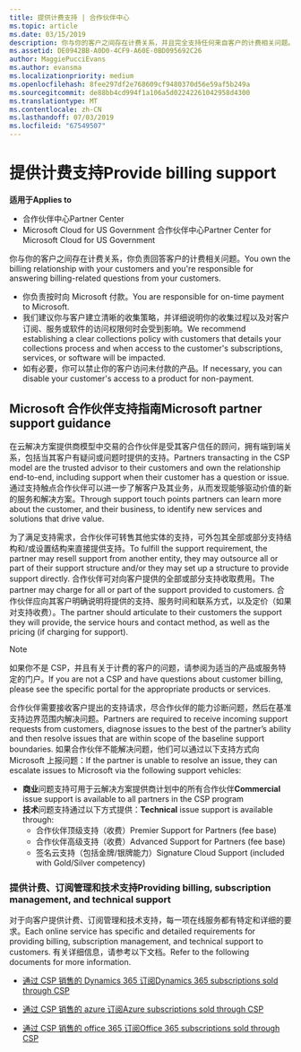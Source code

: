 ```yaml
---
title: 提供计费支持 | 合作伙伴中心
ms.topic: article
ms.date: 03/15/2019
description: 你与你的客户之间存在计费关系，并且完全支持任何来自客户的计费相关问题。
ms.assetid: DE0942BB-A0D0-4CF9-A60E-0BD095692C26
author: MaggiePucciEvans
ms.author: evansma
ms.localizationpriority: medium
ms.openlocfilehash: 8fee297df2e768609cf9480370d56e59af5b249a
ms.sourcegitcommit: de88bb4cd994f1a106a5d02242261042958d4300
ms.translationtype: MT
ms.contentlocale: zh-CN
ms.lasthandoff: 07/03/2019
ms.locfileid: "67549507"
---
```

# <a name="provide-billing-support"></a><span data-ttu-id="1b1b9-103">提供计费支持</span><span class="sxs-lookup"><span data-stu-id="1b1b9-103">Provide billing support</span></span>

<span data-ttu-id="1b1b9-104">**适用于**</span><span class="sxs-lookup"><span data-stu-id="1b1b9-104">**Applies to**</span></span>

-  <span data-ttu-id="1b1b9-105">合作伙伴中心</span><span class="sxs-lookup"><span data-stu-id="1b1b9-105">Partner Center</span></span>
-  <span data-ttu-id="1b1b9-106">Microsoft Cloud for US Government 合作伙伴中心</span><span class="sxs-lookup"><span data-stu-id="1b1b9-106">Partner Center for Microsoft Cloud for US Government</span></span>


<span data-ttu-id="1b1b9-107">你与你的客户之间存在计费关系，你负责回答客户的计费相关问题。</span><span class="sxs-lookup"><span data-stu-id="1b1b9-107">You own the billing relationship with your customers and you're responsible for answering billing-related questions from your customers.</span></span>

-   <span data-ttu-id="1b1b9-108">你负责按时向 Microsoft 付款。</span><span class="sxs-lookup"><span data-stu-id="1b1b9-108">You are responsible for on-time payment to Microsoft.</span></span>
-   <span data-ttu-id="1b1b9-109">我们建议你与客户建立清晰的收集策略，并详细说明你的收集过程以及对客户订阅、服务或软件的访问权限何时会受到影响。</span><span class="sxs-lookup"><span data-stu-id="1b1b9-109">We recommend establishing a clear collections policy with customers that details your collections process and when access to the customer's subscriptions, services, or software will be impacted.</span></span>
-   <span data-ttu-id="1b1b9-110">如有必要，你可以禁止你的客户访问未付款的产品。</span><span class="sxs-lookup"><span data-stu-id="1b1b9-110">If necessary, you can disable your customer's access to a product for non-payment.</span></span>

## <a name="microsoft-partner-support-guidance"></a><span data-ttu-id="1b1b9-111">Microsoft 合作伙伴支持指南</span><span class="sxs-lookup"><span data-stu-id="1b1b9-111">Microsoft partner support guidance</span></span>

<span data-ttu-id="1b1b9-112">在云解决方案提供商模型中交易的合作伙伴是受其客户信任的顾问，拥有端到端关系，包括当其客户有疑问或问题时提供的支持。</span><span class="sxs-lookup"><span data-stu-id="1b1b9-112">Partners transacting in the CSP model are the trusted advisor to their customers and own the relationship end-to-end, including support when their customer has a question or issue.</span></span> <span data-ttu-id="1b1b9-113">通过支持触点合作伙伴可以进一步了解客户及其业务，从而发现能够驱动价值的新的服务和解决方案。</span><span class="sxs-lookup"><span data-stu-id="1b1b9-113">Through support touch points partners can learn more about the customer, and their business, to identify new services and solutions that drive value.</span></span>

<span data-ttu-id="1b1b9-114">为了满足支持需求，合作伙伴可转售其他实体的支持，可外包其全部或部分支持结构和/或设置结构来直接提供支持。</span><span class="sxs-lookup"><span data-stu-id="1b1b9-114">To fulfill the support requirement, the partner may resell support from another entity, they may outsource all or part of their support structure and/or they may set up a structure to provide support directly.</span></span>  <span data-ttu-id="1b1b9-115">合作伙伴可对向客户提供的全部或部分支持收取费用。</span><span class="sxs-lookup"><span data-stu-id="1b1b9-115">The partner may charge for all or part of the support provided to customers.</span></span> <span data-ttu-id="1b1b9-116">合作伙伴应向其客户明确说明将提供的支持、服务时间和联系方式，以及定价（如果对支持收费）。</span><span class="sxs-lookup"><span data-stu-id="1b1b9-116">The partner should articulate to their customers the support they will provide, the service hours and contact method, as well as the pricing (if charging for support).</span></span> 

>[!Note]
><span data-ttu-id="1b1b9-117">如果你不是 CSP，并且有关于计费的客户的问题，请参阅为适当的产品或服务特定的门户。</span><span class="sxs-lookup"><span data-stu-id="1b1b9-117">If you are not a CSP and have questions about customer billing, please see the specific portal for the appropriate products or services.</span></span>

<span data-ttu-id="1b1b9-118">合作伙伴需要接收客户提出的支持请求，尽合作伙伴的能力诊断问题，然后在基准支持边界范围内解决问题。</span><span class="sxs-lookup"><span data-stu-id="1b1b9-118">Partners are required to receive incoming support requests from customers, diagnose issues to the best of the partner’s ability and then resolve issues that are within scope of the baseline support boundaries.</span></span> <span data-ttu-id="1b1b9-119">如果合作伙伴不能解决问题，他们可以通过以下支持方式向 Microsoft 上报问题：</span><span class="sxs-lookup"><span data-stu-id="1b1b9-119">If the partner is unable to resolve an issue, they can escalate issues to Microsoft via the following support vehicles:</span></span>

- <span data-ttu-id="1b1b9-120">**商业**问题支持可用于云解决方案提供商计划中的所有合作伙伴</span><span class="sxs-lookup"><span data-stu-id="1b1b9-120">**Commercial** issue support is available to all partners in the CSP program</span></span>
-   <span data-ttu-id="1b1b9-121">**技术**问题支持通过以下方式提供：</span><span class="sxs-lookup"><span data-stu-id="1b1b9-121">**Technical** issue support is available through:</span></span>
    -   <span data-ttu-id="1b1b9-122">合作伙伴顶级支持（收费）</span><span class="sxs-lookup"><span data-stu-id="1b1b9-122">Premier Support for Partners (fee base)</span></span>
    -   <span data-ttu-id="1b1b9-123">合作伙伴高级支持（收费）</span><span class="sxs-lookup"><span data-stu-id="1b1b9-123">Advanced Support for Partners (fee base)</span></span>
    -   <span data-ttu-id="1b1b9-124">签名云支持（包括金牌/银牌能力）</span><span class="sxs-lookup"><span data-stu-id="1b1b9-124">Signature Cloud Support (included with Gold/Silver competency)</span></span>

### <a name="providing-billing-subscription-management-and-technical-support"></a><span data-ttu-id="1b1b9-125">提供计费、订阅管理和技术支持</span><span class="sxs-lookup"><span data-stu-id="1b1b9-125">Providing billing, subscription management, and technical support</span></span> 

<span data-ttu-id="1b1b9-126">对于向客户提供计费、订阅管理和技术支持，每一项在线服务都有特定和详细的要求。</span><span class="sxs-lookup"><span data-stu-id="1b1b9-126">Each online service has specific and detailed requirements for providing billing, subscription management, and technical support to customers.</span></span> <span data-ttu-id="1b1b9-127">有关详细信息，请参考以下文档。</span><span class="sxs-lookup"><span data-stu-id="1b1b9-127">Refer to the following documents for more information.</span></span>

-   [<span data-ttu-id="1b1b9-128">通过 CSP 销售的 Dynamics 365 订阅</span><span class="sxs-lookup"><span data-stu-id="1b1b9-128">Dynamics 365 subscriptions sold through CSP</span></span>](https://www.microsoftpartnercommunity.com/t5/CSP/Microsoft-Partner-Support-Guidance/m-p/5262#M30)

-   [<span data-ttu-id="1b1b9-129">通过 CSP 销售的 azure 订阅</span><span class="sxs-lookup"><span data-stu-id="1b1b9-129">Azure subscriptions sold through CSP</span></span>](https://www.microsoftpartnercommunity.com/t5/CSP/Microsoft-Partner-Support-Guidance/m-p/5263#M31)

-   [<span data-ttu-id="1b1b9-130">通过 CSP 销售的 office 365 订阅</span><span class="sxs-lookup"><span data-stu-id="1b1b9-130">Office 365 subscriptions sold through CSP</span></span>](https://www.microsoftpartnercommunity.com/t5/CSP/Microsoft-Partner-Support-Guidance/m-p/5264#M32)
 

